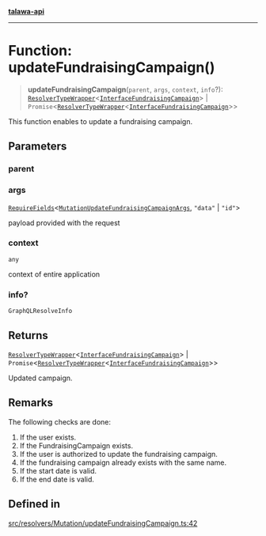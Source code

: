 [**talawa-api**](../../../../README.md)

***

# Function: updateFundraisingCampaign()

> **updateFundraisingCampaign**(`parent`, `args`, `context`, `info`?): [`ResolverTypeWrapper`](../../../../types/generatedGraphQLTypes/type-aliases/ResolverTypeWrapper.md)\<[`InterfaceFundraisingCampaign`](../../../../models/FundraisingCampaign/interfaces/InterfaceFundraisingCampaign.md)\> \| `Promise`\<[`ResolverTypeWrapper`](../../../../types/generatedGraphQLTypes/type-aliases/ResolverTypeWrapper.md)\<[`InterfaceFundraisingCampaign`](../../../../models/FundraisingCampaign/interfaces/InterfaceFundraisingCampaign.md)\>\>

This function enables to update a fundraising campaign.

## Parameters

### parent

### args

[`RequireFields`](../../../../types/generatedGraphQLTypes/type-aliases/RequireFields.md)\<[`MutationUpdateFundraisingCampaignArgs`](../../../../types/generatedGraphQLTypes/type-aliases/MutationUpdateFundraisingCampaignArgs.md), `"data"` \| `"id"`\>

payload provided with the request

### context

`any`

context of entire application

### info?

`GraphQLResolveInfo`

## Returns

[`ResolverTypeWrapper`](../../../../types/generatedGraphQLTypes/type-aliases/ResolverTypeWrapper.md)\<[`InterfaceFundraisingCampaign`](../../../../models/FundraisingCampaign/interfaces/InterfaceFundraisingCampaign.md)\> \| `Promise`\<[`ResolverTypeWrapper`](../../../../types/generatedGraphQLTypes/type-aliases/ResolverTypeWrapper.md)\<[`InterfaceFundraisingCampaign`](../../../../models/FundraisingCampaign/interfaces/InterfaceFundraisingCampaign.md)\>\>

Updated campaign.

## Remarks

The following checks are done:
1. If the user exists.
2. If the FundraisingCampaign exists.
3. If the user is authorized to update the fundraising campaign.
4. If the fundraising campaign already exists with the same name.
5. If the start date is valid.
6. If the end date is valid.

## Defined in

[src/resolvers/Mutation/updateFundraisingCampaign.ts:42](https://github.com/Suyash878/talawa-api/blob/095e6964ce2a06c1c30d1acf81b6162203f1db91/src/resolvers/Mutation/updateFundraisingCampaign.ts#L42)
